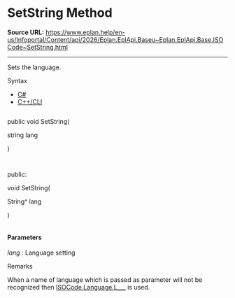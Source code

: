 # SetString Method

**Source URL:** https://www.eplan.help/en-us/Infoportal/Content/api/2026/Eplan.EplApi.Baseu~Eplan.EplApi.Base.ISOCode~SetString.html

---

Sets the language.

Syntax

- [C#](#i-syntax-CS)
- [C++/CLI](#i-syntax-CPP2005)

```
```
public void SetString( 

   string lang

)
```
```

```
```
public:

void SetString( 

   String^ lang

)
```
```

#### Parameters

*lang*
:   Language setting

Remarks

When a name of language which is passed as parameter will not be recognized then [ISOCode.Language.L\_\_\_](Eplan.EplApi.Baseu~Eplan.EplApi.Base.ISOCode+Language.html) is used.
